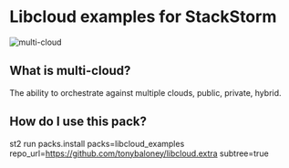 Libcloud examples for StackStorm
=====
![multi-cloud](http://www.cathyfamily.com/media/48831/peanuts.png)

What is multi-cloud?
----
The ability to orchestrate against multiple clouds, public, private, hybrid.

How do I use this pack?
-----

st2 run packs.install packs=libcloud_examples repo_url=https://github.com/tonybaloney/libcloud.extra subtree=true
